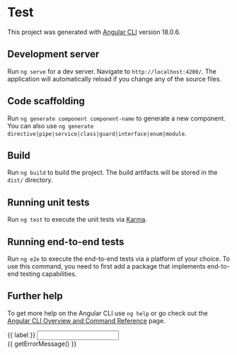 # Test

This project was generated with [Angular CLI](https://github.com/angular/angular-cli) version 18.0.6.

## Development server

Run `ng serve` for a dev server. Navigate to `http://localhost:4200/`. The application will automatically reload if you change any of the source files.

## Code scaffolding

Run `ng generate component component-name` to generate a new component. You can also use `ng generate directive|pipe|service|class|guard|interface|enum|module`.

## Build

Run `ng build` to build the project. The build artifacts will be stored in the `dist/` directory.

## Running unit tests

Run `ng test` to execute the unit tests via [Karma](https://karma-runner.github.io).

## Running end-to-end tests

Run `ng e2e` to execute the end-to-end tests via a platform of your choice. To use this command, you need to first add a package that implements end-to-end testing capabilities.

## Further help

To get more help on the Angular CLI use `ng help` or go check out the [Angular CLI Overview and Command Reference](https://angular.dev/tools/cli) page.


<div class="form-group">
  <label [for]="controlName">{{ label }}</label>
  <!-- TODO -< Забудь про id і про for, в фреймворку таке не використовуєтсья ніколи, замість цього обгортай всю констукцію в label тег -->
  <input
    [id]="controlName"
    [formControl]="control"
    [type]="type"
    [placeholder]="placeholder"
    class="form-control"
  />
  <!-- TODO -< *ngIf - не викоритовуй ніколи, устарів, він буде тільки на старих проектах, але уже коли з цим стикнешся, тоді і будемо розьиратися -->
  <div
    *ngIf="control?.invalid && (control?.dirty || control?.touched)"
    class="error-message"
  >
  <!-- TODO -< Нівякому випадку ніколи, не використовуй виклик функції, або метода в html, як і гетери, це не оптимізовано, дял цього є сигнали -->
    {{ getErrorMessage() }}
  </div>
</div>


